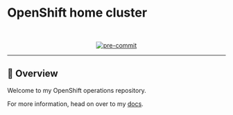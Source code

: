 <!-- markdownlint-disable MD041 -->
# OpenShift home cluster

<br/>

<div align="center">

[![pre-commit](https://img.shields.io/badge/pre--commit-enabled?logo=pre-commit&logoColor=white&style=for-the-badge&color=brightgreen)](https://github.com/pre-commit/pre-commit)

</div>

---

## :wave: Overview

Welcome to my OpenShift operations repository.

For more information, head on over to my [docs](./docs/README.md).

